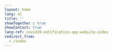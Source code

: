 ```yaml
---
layout: home
lang: nl
title: ''
showTogether : true
showContact: true
lang-ref: covid19-notification-app-website-index
redirect_from: 
  - /index
---
```

